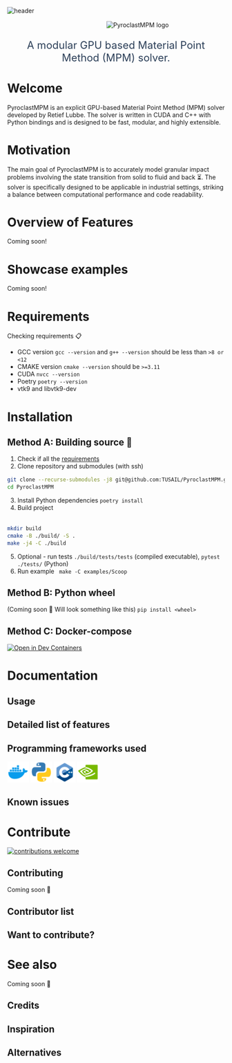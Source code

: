<!-- trunk-ignore-all(markdownlint/MD029) -->
<!-- trunk-ignore-all(markdownlint/MD041) -->

![header](https://capsule-render.vercel.app/api?type=waving&color=0:EA5455,50:F07B3F,100:FFD460&height=350&section=header&text=PyroclastMPM&fontSize=90&fontColor=2D4059)

<p align="center" style="margin-bottom: 0px !important;  padding-left: 100px">
  <img width="400" src="./doc/scoop_no_boundary.gif" alt="PyroclastMPM logo" align="center">
</p>

<!--
<h1 align="center" style="margin-top: 0px;">PyroclastMPM</h1> -->

<p align="center" style="color:#2d4059; font-size:24px" > A modular GPU based Material Point Method (MPM) solver. </p>

# Welcome

PyroclastMPM is an explicit GPU-based Material Point Method (MPM) solver developed by Retief Lubbe. The solver is written in CUDA and C++ with Python bindings and is designed to be fast, modular, and highly extensible.

# Motivation

The main goal of PyroclastMPM is to accurately model granular impact problems involving the state transition from solid to fluid and back ⏳️. The solver is specifically designed to be applicable in industrial settings, striking a balance between computational performance and code readability.

# Overview of Features

Coming soon!

# Showcase examples

Coming soon!

# Requirements

Checking requirements 📋

- GCC version `gcc --version` and `g++ --version` should be less than `>8 or <12`
- CMAKE version `cmake --version` should be `>=3.11`
- CUDA `nvcc --version`
- Poetry `poetry --version`
- vtk9 and libvtk9-dev

# Installation

## Method A: Building source 🔧

1. Check if all the [requirements](#requirements)
2. Clone repository and submodules (with ssh)

```bash
git clone --recurse-submodules -j8 git@github.com:TUSAIL/PyroclastMPM.git
cd PyroclastMPM
```

3. Install Python dependencies `poetry install`
4. Build project

```bash

mkdir build
cmake -B ./build/ -S .
make -j4 -C ./build

```

5. Optional - run tests `./build/tests/tests` (compiled executable), `pytest ./tests/` (Python)
6. Run example ` make -C examples/Scoop`

## Method B: Python wheel

(Coming soon 👀
Will look something like this) `pip install <wheel>`

## Method C: Docker-compose

[![Open in Dev Containers](https://img.shields.io/static/v1?label=Dev%20Containers&message=Open&color=blue&logo=visualstudiocode)](https://vscode.dev/redirect?url=vscode://ms-vscode-remote.remote-containers/cloneInVolume?url=https://github.com/TUSAIL/PyroclastMPM/tree/cpu)

# Documentation

## Usage

## Detailed list of features

## Programming frameworks used

<div style="display:inline">
<a >
  <img height="50" src="./doc/docker.png" />
</a>
<a >
  <img height="50" src="./doc/python.png" />
</a>
<a >
  <img height="50" src="./doc/cpp.png" />
</a>
<a >
  <img height="50" src="./doc/nvidia.png" />
</a>
</div>

## Known issues

<!-- # Recommended citation -->

# Contribute

[![contributions welcome](https://img.shields.io/badge/contributions-welcome-brightgreen.svg?style=flat)](https://github.com/TUSAIL/PyroclastMPM/issues)

## Contributing

Coming soon 👀

## Contributor list

## Want to contribute?

# See also

Coming soon 👀

## Credits

## Inspiration

## Alternatives

<!--
## Implementation
* 1D, 2D, 3D
* C++ / CUDA with
* Python bindings
* Particle volume and surface body fill

## Shape functions
* Linear
* Quadratic
* cubic splines

## Solvers
* Update stress last
* Modified Update Stress Last (in progress)
* Total Lagrangian Material Point Method (MPM) (in progress)
* APIC/MLS (in progress)

## Boundary conditions
* Rigid body level-set (UL)
* DEM-based contacts (TODO)

# Constitutive models
* Linear Elasticity
* Newtonian Fluid
* Local granular rheology  (in progress)
* Non Local granular rheology  (in progress)
* Druger prager  (in progress)

# Prerequisites

Building PyroclastMPM requires the following software installed:

* A C++11-compliant compiler (required)
* CMake `>= 3.22` (required)
* VTK 9 (required)
* CUDA 10> (required)
* Doxygen (optional, documentation building is skipped if missing)* Python `>= 3.8` for building Python bindings

# Installation

The following sequence of commands install PyroclastMPM.
## Python package


# Source file


It assumes that your current working directory is the top-level directory
of the freshly cloned repository:

```

mkdir build
cd build
cmake -DCMAKE_BUILD_TYPE=Release ..
cmake --build .

```

The build process can be customized with the following CMake variables,
which can be set by adding `-D<var>={ON, OFF}` to the `cmake` call:

* `BUILD_TESTING`: Enable building of the test suite (default: `ON`)
* `BUILD_DOCS`: Enable building the documentation (default: `ON`)
* `BUILD_PYTHON`: Enable building the Python bindings (default: `ON`)


If you wish to build and install the project as a Python project without
having access to C++ build artifacts like libraries and executables, you
can do so using `pip` from the root directory:

```

python -m pip install .

```

# Testing PyroclastMPM

When built according to the above explanation (with `-DBUILD_TESTING=ON`),
the C++ test suite of `PyroclastMPM` can be run using
`ctest` from the build directory:

```

cd build
ctest

```

The Python test suite can be run by first `pip`-installing the Python package
and then running `pytest` from the top-level directory:

```

python -m pip install .
pytest

```

# Documentation

PyroclastMPM provides a Sphinx-based documentation, that can
be browsed [online at readthedocs.org](https://pyroclastmpm.readthedocs.io).
To build it locally, first ensure the requirements are installed by running this command from the top-level source directory:

```

pip install -r doc/requirements.txt

```

Then build the sphinx documentation from the top-level build directory:

```

cmake --build . --target sphinx-doc

```

The web documentation can then be browsed by opening `doc/sphinx/index.html` in your browser. -->
